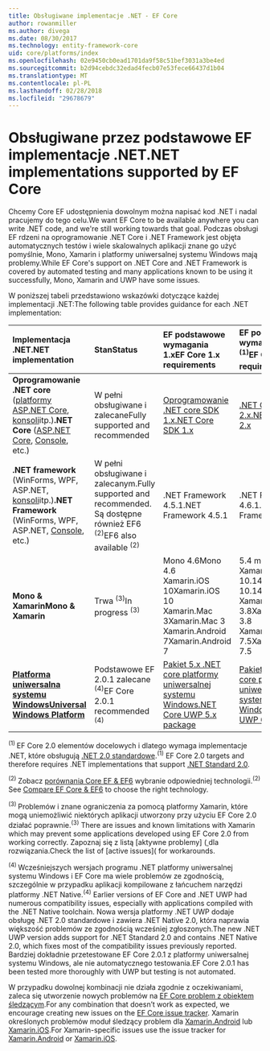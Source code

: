 ```yaml
---
title: Obsługiwane implementacje .NET - EF Core
author: rowanmiller
ms.author: divega
ms.date: 08/30/2017
ms.technology: entity-framework-core
uid: core/platforms/index
ms.openlocfilehash: 02e9450cb0ead1701da9f58c51bef3031a3be4ed
ms.sourcegitcommit: b2d94cebdc32edad4fecb07e53fece66437d1b04
ms.translationtype: MT
ms.contentlocale: pl-PL
ms.lasthandoff: 02/28/2018
ms.locfileid: "29678679"
---
```

# <a name="net-implementations-supported-by-ef-core"></a><span data-ttu-id="3174f-102">Obsługiwane przez podstawowe EF implementacje .NET</span><span class="sxs-lookup"><span data-stu-id="3174f-102">.NET implementations supported by EF Core</span></span>

<span data-ttu-id="3174f-103">Chcemy Core EF udostępnienia dowolnym można napisać kod .NET i nadal pracujemy do tego celu.</span><span class="sxs-lookup"><span data-stu-id="3174f-103">We want EF Core to be available anywhere you can write .NET code, and we're still working towards that goal.</span></span> <span data-ttu-id="3174f-104">Podczas obsługi EF rdzeni na oprogramowanie .NET Core i .NET Framework jest objęta automatycznych testów i wiele skalowalnych aplikacji znane go użyć pomyślnie, Mono, Xamarin i platformy uniwersalnej systemu Windows mają problemy.</span><span class="sxs-lookup"><span data-stu-id="3174f-104">While EF Core's support on .NET Core and .NET Framework is covered by automated testing and many applications known to be using it successfully, Mono, Xamarin and UWP have some issues.</span></span>

<span data-ttu-id="3174f-105">W poniższej tabeli przedstawiono wskazówki dotyczące każdej implementacji .NET:</span><span class="sxs-lookup"><span data-stu-id="3174f-105">The following table provides guidance for each .NET implementation:</span></span>

| <span data-ttu-id="3174f-106">Implementacja .NET</span><span class="sxs-lookup"><span data-stu-id="3174f-106">.NET implementation</span></span>                                                                                                  | <span data-ttu-id="3174f-107">Stan</span><span class="sxs-lookup"><span data-stu-id="3174f-107">Status</span></span>                                                             | <span data-ttu-id="3174f-108">EF podstawowe wymagania 1.x</span><span class="sxs-lookup"><span data-stu-id="3174f-108">EF Core 1.x requirements</span></span>                                                                                | <span data-ttu-id="3174f-109">EF podstawowe wymagania 2.x <sup>(1)</sup></span><span class="sxs-lookup"><span data-stu-id="3174f-109">EF Core 2.x requirements <sup>(1)</sup></span></span>                                                                 |
|:---------------------------------------------------------------------------------------------------------------------|:-------------------------------------------------------------------|:--------------------------------------------------------------------------------------------------------|:--------------------------------------------------------------------------------------------------------|
| <span data-ttu-id="3174f-110">**Oprogramowanie .NET core** ([platformy ASP.NET Core](../get-started/aspnetcore/index.md), [konsoli](../get-started/netcore/index.md)itp.)</span><span class="sxs-lookup"><span data-stu-id="3174f-110">**.NET Core** ([ASP.NET Core](../get-started/aspnetcore/index.md), [Console](../get-started/netcore/index.md), etc.)</span></span> | <span data-ttu-id="3174f-111">W pełni obsługiwane i zalecane</span><span class="sxs-lookup"><span data-stu-id="3174f-111">Fully supported and recommended</span></span>                                    | [<span data-ttu-id="3174f-112">Oprogramowanie .NET core SDK 1.x</span><span class="sxs-lookup"><span data-stu-id="3174f-112">.NET Core SDK 1.x</span></span>](https://www.microsoft.com/net/core/)                                                | [<span data-ttu-id="3174f-113">.NET Core SDK 2.x</span><span class="sxs-lookup"><span data-stu-id="3174f-113">.NET Core SDK 2.x</span></span>](https://www.microsoft.com/net/core/)                                                |
| <span data-ttu-id="3174f-114">**.NET framework** (WinForms, WPF, ASP.NET, [konsoli](../get-started/full-dotnet/index.md)itp.)</span><span class="sxs-lookup"><span data-stu-id="3174f-114">**.NET Framework** (WinForms, WPF, ASP.NET, [Console](../get-started/full-dotnet/index.md), etc.)</span></span>                    | <span data-ttu-id="3174f-115">W pełni obsługiwane i zalecanym.</span><span class="sxs-lookup"><span data-stu-id="3174f-115">Fully supported and recommended.</span></span> <span data-ttu-id="3174f-116">Są dostępne również EF6 <sup>(2)</sup></span><span class="sxs-lookup"><span data-stu-id="3174f-116">EF6 also available <sup>(2)</sup></span></span> | <span data-ttu-id="3174f-117">.NET Framework 4.5.1</span><span class="sxs-lookup"><span data-stu-id="3174f-117">.NET Framework 4.5.1</span></span>                                                                                    | <span data-ttu-id="3174f-118">.NET Framework 4.6.1</span><span class="sxs-lookup"><span data-stu-id="3174f-118">.NET Framework 4.6.1</span></span>                                                                                    |
| <span data-ttu-id="3174f-119">**Mono & Xamarin**</span><span class="sxs-lookup"><span data-stu-id="3174f-119">**Mono & Xamarin**</span></span>                                                                                                   | <span data-ttu-id="3174f-120">Trwa <sup>(3)</sup></span><span class="sxs-lookup"><span data-stu-id="3174f-120">In progress <sup>(3)</sup></span></span>                                         | <span data-ttu-id="3174f-121">Mono 4.6</span><span class="sxs-lookup"><span data-stu-id="3174f-121">Mono 4.6</span></span> <br/> <span data-ttu-id="3174f-122">Xamarin.iOS 10</span><span class="sxs-lookup"><span data-stu-id="3174f-122">Xamarin.iOS 10</span></span> <br/> <span data-ttu-id="3174f-123">Xamarin.Mac 3</span><span class="sxs-lookup"><span data-stu-id="3174f-123">Xamarin.Mac 3</span></span> <br/> <span data-ttu-id="3174f-124">Xamarin.Android 7</span><span class="sxs-lookup"><span data-stu-id="3174f-124">Xamarin.Android 7</span></span>                               | <span data-ttu-id="3174f-125">5.4 mono</span><span class="sxs-lookup"><span data-stu-id="3174f-125">Mono 5.4</span></span> <br/> <span data-ttu-id="3174f-126">Xamarin.iOS 10.14</span><span class="sxs-lookup"><span data-stu-id="3174f-126">Xamarin.iOS 10.14</span></span> <br/> <span data-ttu-id="3174f-127">Xamarin.Mac 3.8</span><span class="sxs-lookup"><span data-stu-id="3174f-127">Xamarin.Mac 3.8</span></span> <br/> <span data-ttu-id="3174f-128">Xamarin.Android 7.5</span><span class="sxs-lookup"><span data-stu-id="3174f-128">Xamarin.Android 7.5</span></span>                        |
| [<span data-ttu-id="3174f-129">**Platforma uniwersalna systemu Windows**</span><span class="sxs-lookup"><span data-stu-id="3174f-129">**Universal Windows Platform**</span></span>](../get-started/uwp/index.md)                                                        | <span data-ttu-id="3174f-130">Podstawowe EF 2.0.1 zalecane <sup>(4)</sup></span><span class="sxs-lookup"><span data-stu-id="3174f-130">EF Core 2.0.1 recommended <sup>(4)</sup></span></span>                           | [<span data-ttu-id="3174f-131">Pakiet 5.x .NET core platformy uniwersalnej systemu Windows</span><span class="sxs-lookup"><span data-stu-id="3174f-131">.NET Core UWP 5.x package</span></span>](https://www.nuget.org/packages/Microsoft.NETCore.UniversalWindowsPlatform/) | [<span data-ttu-id="3174f-132">Pakiet 6.x .NET core platformy uniwersalnej systemu Windows</span><span class="sxs-lookup"><span data-stu-id="3174f-132">.NET Core UWP 6.x package</span></span>](https://www.nuget.org/packages/Microsoft.NETCore.UniversalWindowsPlatform/) |

<span data-ttu-id="3174f-133"><sup>(1) </sup> EF Core 2.0 elementów docelowych i dlatego wymaga implementacje .NET, które obsługują [.NET 2.0 standardowe](https://docs.microsoft.com/dotnet/standard/net-standard).</span><span class="sxs-lookup"><span data-stu-id="3174f-133"><sup>(1)</sup> EF Core 2.0 targets and therefore requires .NET implementations that support [.NET Standard 2.0](https://docs.microsoft.com/dotnet/standard/net-standard).</span></span>

<span data-ttu-id="3174f-134"><sup>(2) </sup> Zobacz [porównania Core EF & EF6](../../efcore-and-ef6/index.md) wybranie odpowiedniej technologii.</span><span class="sxs-lookup"><span data-stu-id="3174f-134"><sup>(2)</sup> See [Compare EF Core & EF6](../../efcore-and-ef6/index.md) to choose the right technology.</span></span>

<span data-ttu-id="3174f-135"><sup>(3) </sup> Problemów i znane ograniczenia za pomocą platformy Xamarin, które mogą uniemożliwić niektórych aplikacji utworzony przy użyciu EF Core 2.0 działać poprawnie.</span><span class="sxs-lookup"><span data-stu-id="3174f-135"><sup>(3)</sup> There are issues and known limitations with Xamarin which may prevent some applications developed using EF Core 2.0 from working correctly.</span></span> <span data-ttu-id="3174f-136">Zapoznaj się z listą [aktywne problemy] ([ ](https://github.com/aspnet/entityframeworkCore/issues?q=is%3Aopen+is%3Aissue+label%3Aarea-xamarin) dla rozwiązania.</span><span class="sxs-lookup"><span data-stu-id="3174f-136">Check the list of [active issues]([](https://github.com/aspnet/entityframeworkCore/issues?q=is%3Aopen+is%3Aissue+label%3Aarea-xamarin) for workarounds.</span></span>

<span data-ttu-id="3174f-137"><sup>(4) </sup> Wcześniejszych wersjach programu .NET platformy uniwersalnej systemu Windows i EF Core ma wiele problemów ze zgodnością, szczególnie w przypadku aplikacji kompilowane z łańcuchem narzędzi platformy .NET Native.</span><span class="sxs-lookup"><span data-stu-id="3174f-137"><sup>(4)</sup> Earlier versions of EF Core and .NET UWP had numerous compatibility issues, especially with applications compiled with the .NET Native toolchain.</span></span> <span data-ttu-id="3174f-138">Nowa wersja platformy .NET UWP dodaje obsługę .NET 2.0 standardowe i zawiera .NET Native 2.0, która naprawia większość problemów ze zgodnością wcześniej zgłoszonych.</span><span class="sxs-lookup"><span data-stu-id="3174f-138">The new .NET UWP version adds support for .NET Standard 2.0 and contains .NET Native 2.0, which fixes most of the compatibility issues previously reported.</span></span> <span data-ttu-id="3174f-139">Bardziej dokładnie przetestowane EF Core 2.0.1 z platformy uniwersalnej systemu Windows, ale nie automatycznego testowania.</span><span class="sxs-lookup"><span data-stu-id="3174f-139">EF Core 2.0.1 has been tested more thoroughly with UWP but testing is not automated.</span></span>

<span data-ttu-id="3174f-140">W przypadku dowolnej kombinacji nie działa zgodnie z oczekiwaniami, zaleca się utworzenie nowych problemów na [EF Core problem z obiektem śledzącym](https://github.com/aspnet/entityframeworkcore/issues/new).</span><span class="sxs-lookup"><span data-stu-id="3174f-140">For any combination that doesn’t work as expected, we encourage creating new issues on the [EF Core issue tracker](https://github.com/aspnet/entityframeworkcore/issues/new).</span></span> <span data-ttu-id="3174f-141">Xamarin określonych problemów moduł śledzący problem dla [Xamarin.Android](https://github.com/xamarin/xamarin-android/issues/new) lub [Xamarin.iOS](https://github.com/xamarin/xamarin-macios/issues/new).</span><span class="sxs-lookup"><span data-stu-id="3174f-141">For Xamarin-specific issues use the issue tracker for [Xamarin.Android](https://github.com/xamarin/xamarin-android/issues/new) or [Xamarin.iOS](https://github.com/xamarin/xamarin-macios/issues/new).</span></span>
